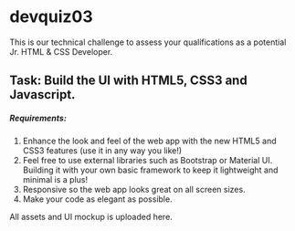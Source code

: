 # devquiz03
This is our technical challenge to assess your qualifications as a potential Jr. HTML & CSS Developer.

## Task: Build the UI with HTML5, CSS3 and Javascript.

##### Requirements: 

1. Enhance the look and feel of the web app with the new HTML5 and CSS3 features (use it in any way you like!)
2. Feel free to use external libraries such as Bootstrap or Material UI. Building it with your own basic framework to keep it lightweight and minimal is a plus! 
3. Responsive so the web app looks great on all screen sizes.
4. Make your code as elegant as possible.

All assets and UI mockup is uploaded here.
